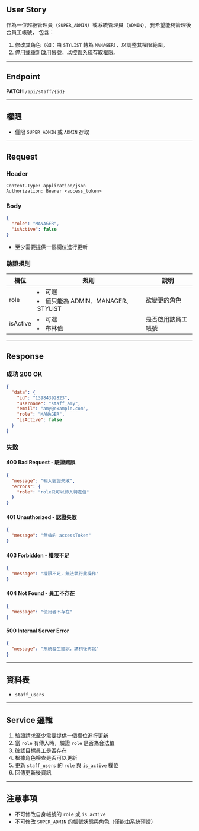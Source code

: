 ## User Story

作為一位超級管理員（`SUPER_ADMIN`）或系統管理員（`ADMIN`），我希望能夠管理後台員工帳號， 包含：

1. 修改其角色（如：由 `STYLIST` 轉為 `MANAGER`），以調整其權限範圍。
2. 停用或重新啟用帳號，以控管系統存取權限。

---

## Endpoint

**PATCH** `/api/staff/{id}`

---

## 權限

- 僅限 `SUPER_ADMIN` 或 `ADMIN` 存取

---

## Request

### Header

```http
Content-Type: application/json
Authorization: Bearer <access_token>
```

### Body

```json
{
  "role": "MANAGER",
  "isActive": false
}
```

- 至少需要提供一個欄位進行更新

### 驗證規則

| 欄位     | 規則                                         | 說明               |
| -------- | -------------------------------------------- | ------------------ |
| role     | <li>可選<li>值只能為 ADMIN、MANAGER、STYLIST | 欲變更的角色       |
| isActive | <li>可選<li>布林值                           | 是否啟用該員工帳號 |

---

## Response

### 成功 200 OK

```json
{
  "data": {
    "id": "13984392823",
    "username": "staff_amy",
    "email": "amy@example.com",
    "role": "MANAGER",
    "isActive": false
  }
}
```

### 失敗

#### 400 Bad Request - 驗證錯誤

```json
{
  "message": "輸入驗證失敗",
  "errors": {
    "role": "role只可以傳入特定值"
  }
}
```

#### 401 Unauthorized - 認證失敗

```json
{
  "message": "無效的 accessToken"
}
```

#### 403 Forbidden - 權限不足

```json
{
  "message": "權限不足，無法執行此操作"
}
```

#### 404 Not Found - 員工不存在

```json
{
  "message": "使用者不存在"
}
```

#### 500 Internal Server Error

```json
{
  "message": "系統發生錯誤，請稍後再試"
}
```

---

## 資料表

- `staff_users`

---

## Service 邏輯

1. 驗證請求至少需要提供一個欄位進行更新
2. 當 `role` 有傳入時，驗證 `role` 是否為合法值
3. 確認目標員工是否存在
4. 根據角色檢查是否可以更新
5. 更新 `staff_users` 的 `role` 與 `is_active` 欄位
6. 回傳更新後資訊

---

## 注意事項

- 不可修改自身帳號的 `role` 或 `is_active`
- 不可修改 `SUPER_ADMIN` 的帳號狀態與角色（僅能由系統預設）

